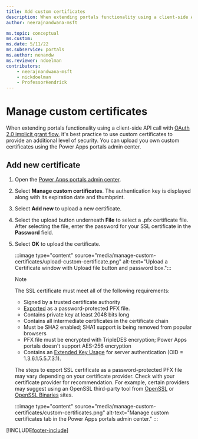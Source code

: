 ```yaml
---
title: Add custom certificates
description: When extending portals functionality using a client-side API call with OAuth 2.0 implicit grant flow, configure custom certificates for added security.
author: neerajnandwana-msft

ms.topic: conceptual
ms.custom: 
ms.date: 5/11/22
ms.subservice: portals
ms.author: nenandw
ms.reviewer: ndoelman
contributors:
    - neerajnandwana-msft
    - nickdoelman
    - ProfessorKendrick
---
```


# Manage custom certificates

When extending portals functionality using a client-side API call with [OAuth 2.0 implicit grant flow](../oauth-implicit-grant-flow.md), it's best practice to use custom certificates to provide an additional level of security. You can upload you own custom certificates using the Power Apps portals admin center.

## Add new certificate

1. Open the [Power Apps portals admin center](admin-overview.md).

1. Select **Manage custom certificates**. The authentication key is displayed along with its expiration date and thumbprint.

1. Select **Add new** to upload a new certificate.

1. Select the upload button underneath **File** to select a .pfx certificate file. After selecting the file, enter the password for your SSL certificate in the **Password** field.

1. Select **OK** to upload the certificate.

    :::image type="content" source="media/manage-custom-certificates/upload-custom-certificate.png" alt-text="Upload a Certificate window with Upload file button and password box.":::

     > [!NOTE]
     > The SSL certificate must meet all of the following requirements:
     > - Signed by a trusted certificate authority
     > - [Exported](/powershell/module/pki/export-pfxcertificate) as a password-protected PFX file.
     > - Contains private key at least 2048 bits long
     > - Contains all intermediate certificates in the certificate chain
     > - Must be SHA2 enabled; SHA1 support is being removed from popular browsers
     > - PFX file must be encrypted with TripleDES encryption; Power Apps portals doesn't support AES-256 encryption
     > - Contains an [Extended Key Usage](https://en.wikipedia.org/w/index.php?title=X.509&section=4#Extensions_informing_a_specific_usage_of_a_certificate) for server authentication (OID = 1.3.6.1.5.5.7.3.1).
     > 
     > The steps to export SSL certificate as a password-protected PFX file may vary depending on your certificate provider. Check with your certificate provider for recommendation. For example, certain providers may suggest using an OpenSSL third-party tool from [OpenSSL](https://www.openssl.org/) or [OpenSSL Binaries](https://wiki.openssl.org/index.php/Binaries) sites. 


    :::image type="content" source="media/manage-custom-certificates/custom-certificates.png" alt-text="Manage custom certificates tab in the Power Apps portals admin center." :::

[!INCLUDE[footer-include](../../../includes/footer-banner.md)]
